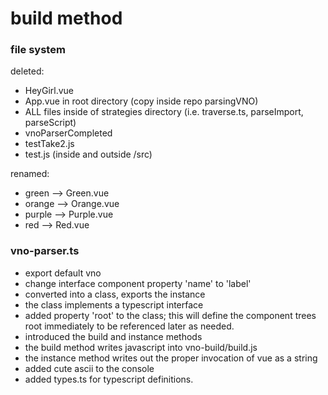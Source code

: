 # build method

### file system

deleted:

- HeyGirl.vue
- App.vue in root directory (copy inside repo parsingVNO)
- ALL files inside of strategies directory (i.e. traverse.ts, parseImport, parseScript)
- vnoParserCompleted
- testTake2.js
- test.js (inside and outside /src)

renamed:

- green --> Green.vue
- orange --> Orange.vue
- purple --> Purple.vue
- red --> Red.vue

### vno-parser.ts

- export default vno
- change interface component property 'name' to 'label'
- converted into a class, exports the instance
- the class implements a typescript interface
- added property 'root' to the class; this will define the component trees root immediately to be referenced later as needed.
- introduced the build and instance methods
- the build method writes javascript into vno-build/build.js
- the instance method writes out the proper invocation of vue as a string
- added cute ascii to the console
- added types.ts for typescript definitions.

